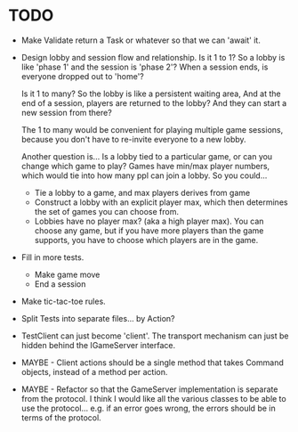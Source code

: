 # TODO

- Make Validate return a Task or whatever so that we can 'await' it.

- Design lobby and session flow and relationship.
  Is it 1 to 1? So a lobby is like 'phase 1' and the session is 'phase 2'?
  When a session ends, is everyone dropped out to 'home'?

  Is it 1 to many? So the lobby is like a persistent waiting area,
  And at the end of a session, players are returned to the lobby?
  And they can start a new session from there?

  The 1 to many would be convenient for playing multiple game sessions,
  because you don't have to re-invite everyone to a new lobby.

  Another question is...
  Is a lobby tied to a particular game, or can you change which game to play?
  Games have min/max player numbers, which would tie into how many ppl can join a lobby.
  So you could...

  - Tie a lobby to a game, and max players derives from game
  - Construct a lobby with an explicit player max, which then determines the set of games you can choose from.
  - Lobbies have no player max? (aka a high player max).
    You can choose any game, but if you have more players than the game supports,
    you have to choose which players are in the game.

- Fill in more tests.

  - Make game move
  - End a session

- Make tic-tac-toe rules.

- Split Tests into separate files... by Action?

- TestClient can just become 'client'.
  The transport mechanism can just be hidden behind the IGameServer interface.

- MAYBE - Client actions should be a single method that takes Command objects,
  instead of a method per action.

- MAYBE - Refactor so that the GameServer implementation is separate from the protocol.
  I think I would like all the various classes to be able to use the protocol...
  e.g. if an error goes wrong, the errors should be in terms of the protocol.
